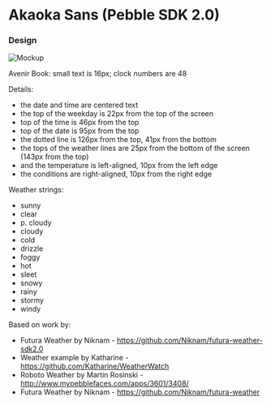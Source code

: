 Akaoka Sans (Pebble SDK 2.0)
=================================

### Design
![Mockup](https://raw.github.com/lepinsk/akaoka-sans/master/Mockup.png)

Avenir Book: small text is 16px; clock numbers are 48

Details:
* the date and time are centered text
* the top of the weekday is 22px from the top of the screen
* top of the time is 46px from the top
* top of the date is 95px from the top
* the dotted line is 126px from the top, 41px from the bottom
* the tops of the weather lines are 25px from the bottom of the screen (143px from the top)
* and the temperature is left-aligned, 10px from the left edge
* the conditions are right-aligned, 10px from the right edge


Weather strings: 
* sunny
* clear
* p. cloudy
* cloudy
* cold
* drizzle
* foggy
* hot
* sleet
* snowy
* rainy
* stormy
* windy


Based on work by:
 - Futura Weather by Niknam - https://github.com/Niknam/futura-weather-sdk2.0
 - Weather example by Katharine - https://github.com/Katharine/WeatherWatch
 - Roboto Weather by Martin Rosinski - http://www.mypebblefaces.com/apps/3601/3408/
 - Futura Weather by Niknam - https://github.com/Niknam/futura-weather
